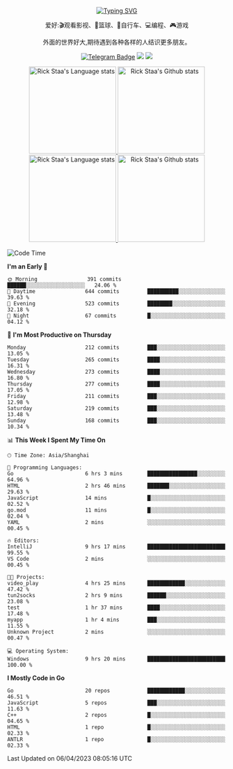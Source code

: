 <div align="center"> 

[![Typing SVG](https://readme-typing-svg.herokuapp.com?size=25&duration=2500&color=eeeeee&vCenter=true&width=200&height=40&lines=Hi+there+%F0%9F%91%8B%F0%9F%8F%BB;I'm+DanBai)](https://git.io/typing-svg)

爱好:🎬观看影视、🏀篮球、🚴自行车、💻编程、🎮游戏

外面的世界好大,期待遇到各种各样的人结识更多朋友。

[![Telegram Badge](https://img.shields.io/badge/-Telegram-blue?style=flat&logo=Telegram&logoColor=white)](https://t.me/danbai9420) 
[![](https://img.shields.io/badge/-Blog-brightgreen?style=flat&logo=Blogger&logoColor=white)](https://p00q.cn)
[![](https://img.shields.io/badge/-Email-red?style=flat&logo=Mail.Ru&logoColor=white)](mailto:danbai@88.com)
</div>

<!-- Light Mode -->
<div align="center"> 
<a href="https://github.com/anuraghazra/github-readme-stats#gh-light-mode-only">
<img height=200 src="https://github-readme-stats-git-master-rstaa-rickstaa.vercel.app/api/top-langs/?username=danbai225&layout=compact&langs_count=10&hide_border=1&role=OWNER,COLLABORATOR#gh-light-mode-only" alt="Rick Staa's Language stats" />
</a>
<a href="https://github.com/anuraghazra/github-readme-stats#gh-light-mode-only">
<img height=200 src="https://github-readme-stats-git-master-rstaa-rickstaa.vercel.app/api?username=danbai225&show_icons=true&count_private=true&line_height=28&hide_border=1&include_all_commits=true&card_width=450&role=OWNER,COLLABORATOR&exclude_repo=github-readme-stats#gh-light-mode-only" alt="Rick Staa's Github stats" />
</a>
</div>

<!-- Dark Mode -->
<div align="center"> 
<a href="https://github.com/anuraghazra/github-readme-stats#gh-dark-mode-only">
<img height=200 src="https://github-readme-stats-git-master-rstaa-rickstaa.vercel.app/api/top-langs/?username=danbai225&layout=compact&langs_count=10&hide_border=1&role=OWNER,COLLABORATOR&theme=github_dark#gh-dark-mode-only" alt="Rick Staa's Language stats" />
</a>
<a href="https://github.com/anuraghazra/github-readme-stats#gh-dark-mode-only">
<img height=200 src="https://github-readme-stats-git-master-rstaa-rickstaa.vercel.app/api?username=danbai225&show_icons=true&count_private=true&line_height=28&hide_border=1&include_all_commits=true&card_width=450&role=OWNER,COLLABORATOR&exclude_repo=github-readme-stats&theme=github_dark#gh-dark-mode-only" alt="Rick Staa's Github stats" />
</a>
</div>

<!--START_SECTION:waka-->
![Code Time](http://img.shields.io/badge/Code%20Time-158%20hrs%2041%20mins-blue)

**I'm an Early 🐤** 

```text
🌞 Morning                391 commits         ██████░░░░░░░░░░░░░░░░░░░   24.06 % 
🌆 Daytime                644 commits         ██████████░░░░░░░░░░░░░░░   39.63 % 
🌃 Evening                523 commits         ████████░░░░░░░░░░░░░░░░░   32.18 % 
🌙 Night                  67 commits          █░░░░░░░░░░░░░░░░░░░░░░░░   04.12 % 
```
📅 **I'm Most Productive on Thursday** 

```text
Monday                   212 commits         ███░░░░░░░░░░░░░░░░░░░░░░   13.05 % 
Tuesday                  265 commits         ████░░░░░░░░░░░░░░░░░░░░░   16.31 % 
Wednesday                273 commits         ████░░░░░░░░░░░░░░░░░░░░░   16.80 % 
Thursday                 277 commits         ████░░░░░░░░░░░░░░░░░░░░░   17.05 % 
Friday                   211 commits         ███░░░░░░░░░░░░░░░░░░░░░░   12.98 % 
Saturday                 219 commits         ███░░░░░░░░░░░░░░░░░░░░░░   13.48 % 
Sunday                   168 commits         ███░░░░░░░░░░░░░░░░░░░░░░   10.34 % 
```


📊 **This Week I Spent My Time On** 

```text
🕑︎ Time Zone: Asia/Shanghai

💬 Programming Languages: 
Go                       6 hrs 3 mins        ████████████████░░░░░░░░░   64.96 % 
HTML                     2 hrs 46 mins       ███████░░░░░░░░░░░░░░░░░░   29.63 % 
JavaScript               14 mins             █░░░░░░░░░░░░░░░░░░░░░░░░   02.52 % 
go.mod                   11 mins             █░░░░░░░░░░░░░░░░░░░░░░░░   02.04 % 
YAML                     2 mins              ░░░░░░░░░░░░░░░░░░░░░░░░░   00.45 % 

🔥 Editors: 
IntelliJ                 9 hrs 17 mins       █████████████████████████   99.55 % 
VS Code                  2 mins              ░░░░░░░░░░░░░░░░░░░░░░░░░   00.45 % 

🐱‍💻 Projects: 
video_play               4 hrs 25 mins       ████████████░░░░░░░░░░░░░   47.42 % 
tun2socks                2 hrs 9 mins        ██████░░░░░░░░░░░░░░░░░░░   23.08 % 
test                     1 hr 37 mins        ████░░░░░░░░░░░░░░░░░░░░░   17.48 % 
myapp                    1 hr 4 mins         ███░░░░░░░░░░░░░░░░░░░░░░   11.55 % 
Unknown Project          2 mins              ░░░░░░░░░░░░░░░░░░░░░░░░░   00.47 % 

💻 Operating System: 
Windows                  9 hrs 20 mins       █████████████████████████   100.00 % 
```

**I Mostly Code in Go** 

```text
Go                       20 repos            ████████████░░░░░░░░░░░░░   46.51 % 
JavaScript               5 repos             ███░░░░░░░░░░░░░░░░░░░░░░   11.63 % 
C++                      2 repos             █░░░░░░░░░░░░░░░░░░░░░░░░   04.65 % 
HTML                     1 repo              █░░░░░░░░░░░░░░░░░░░░░░░░   02.33 % 
ANTLR                    1 repo              █░░░░░░░░░░░░░░░░░░░░░░░░   02.33 % 
```




 Last Updated on 06/04/2023 08:05:16 UTC
<!--END_SECTION:waka-->
